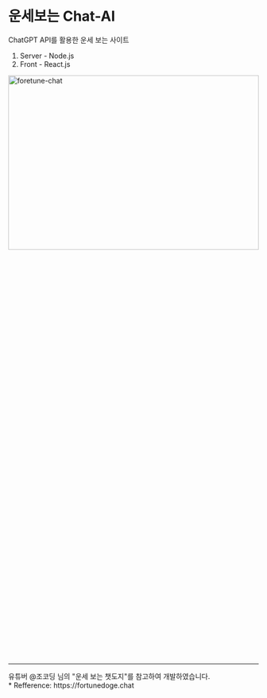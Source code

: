 # 운세보는 Chat-AI
ChatGPT API를 활용한 운세 보는 사이트

1. Server - Node.js
2. Front - React.js

<img src="../fortunechat/client/public/image/title_image.png" width="100%" height="30%" title="운세보는 Chat-AI" alt="foretune-chat"></img>

<hr />
유튜버 @조코딩 님의 "운세 보는 챗도지"를 참고하여 개발하였습니다.
<br />
* Refference: https://fortunedoge.chat